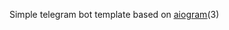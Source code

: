 Simple telegram bot template based on <u><a href=https://docs.aiogram.dev/en/latest/>aiogram</a></u>(3)